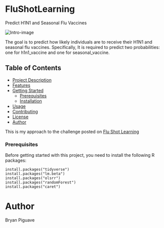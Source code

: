 # FluShotLearning
Predict H1N1 and Seasonal Flu Vaccines 

![Intro-image](https://drivendata-public-assets.s3.amazonaws.com/flu-vaccine.jpg)

The goal is to predict how likely individuals are to receive their H1N1 and seasonal flu vaccines. Specifically, It is required to predict two probabilities: one for h1n1_vaccine and one for seasonal_vaccine.


## Table of Contents

- [Project Description](#project-description)
- [Features](#features)
- [Getting Started](#getting-started)
  - [Prerequisites](#prerequisites)
  - [Installation](#installation)
- [Usage](#usage)
- [Contributing](#contributing)
- [License](#license)
- [Author](#author)

This is my approach to the challenge posted on [Flu Shot Learning](https://www.drivendata.org/competitions/66/flu-shot-learning/page/210/)


### Prerequisites
Before getting started with this project, you need to install the following R packages:

```
install.packages("tidyverse")
install.packages("lm.beta")
install.packages("olsrr")
install.packages("randomForest")
install.packages("caret")
```

# Author 
Bryan Piguave 
